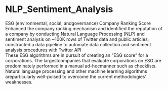 # NLP_Sentiment_Analysis
ESG (environmental, social, andgovernance) Company Ranking Score
Enhanced the company ranking mechanism and identified the reputation of a company by conducting Natural Language Processing (NLP) and sentiment analysis on ~100K rows of Twitter data and public articles; constructed a data pipeline to automate data collection and sentiment analysis procedures with Twitter API                                                                                                       
These ESG algorithms are in pursuit of creating an “ESG score” for a corporations. The largestcompanies that evaluate corporations on ESG are predominately performed in a manual ad-hocmanner such as checklists. Natural language processing and other machine learning algorithms areparticularly well-poised to overcome the current methodologies’ weaknesses. 
